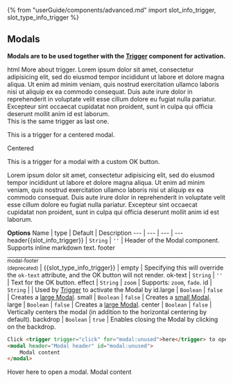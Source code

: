 {% from "userGuide/components/advanced.md" import slot_info_trigger, slot_type_info_trigger %}

## Modals

**Modals are to be used together with the [Trigger](#trigger) component for activation.**

<include src="codeAndOutput.md" boilerplate >
<variable name="highlightStyle">html</variable>
<variable name="code">
More about <trigger for="modal:loremipsum">trigger</trigger>.
<modal header="**Modal header** :rocket:" id="modal:loremipsum">
  Lorem ipsum dolor sit amet, consectetur adipisicing elit, sed do eiusmod tempor incididunt ut labore et dolore
  magna aliqua. Ut enim ad minim veniam, quis nostrud exercitation ullamco laboris nisi ut aliquip ex ea commodo
  consequat. Duis aute irure dolor in reprehenderit in voluptate velit esse cillum dolore eu fugiat nulla pariatur.
  Excepteur sint occaecat cupidatat non proident, sunt in culpa qui officia deserunt mollit anim id est laborum.
</modal>
<br>
This is the same <trigger for="modal:loremipsum">trigger</trigger> as last one.

<trigger for="modal:centered">This is a trigger for a centered modal</trigger>.

<modal header="**Centered** :rocket:" id="modal:centered" center>
  Centered
</modal>

<trigger for="modal:ok-text">This is a trigger for a modal with a custom OK button</trigger>.

<modal header="OK button visible!" id="modal:ok-text" ok-text="Custom OK">
  Lorem ipsum dolor sit amet, consectetur adipisicing elit, sed do eiusmod tempor incididunt ut labore et dolore
  magna aliqua. Ut enim ad minim veniam, quis nostrud exercitation ullamco laboris nisi ut aliquip ex ea commodo
  consequat. Duis aute irure dolor in reprehenderit in voluptate velit esse cillum dolore eu fugiat nulla pariatur.
  Excepteur sint occaecat cupidatat non proident, sunt in culpa qui officia deserunt mollit anim id est laborum.
</modal>
</variable>
</include>

<panel header="More about triggers">
<include src="extra/triggers.md" />
</panel><p/>

****Options****
Name | type | Default | Description
--- | --- | --- | ---
header{{slot_info_trigger}} | `String` | `''` | Header of the Modal component. Supports inline markdown text.
footer <hr style="margin-top:0.2rem; margin-bottom:0" /> <small>modal-footer <br> (deprecated)</small> | {{slot_type_info_trigger}} | empty | Specifying this will override the `ok-text` attribute, and the OK button will not render.
ok-text | `String` | `''` | Text for the OK button.
effect | `String` | `zoom` | Supports: `zoom`, `fade`.
id | `String` | | Used by [Trigger](#trigger) to activate the Modal by id.large | `Boolean` | `false` | Creates a [large Modal](https://getbootstrap.com/docs/5.1/components/modal/#optional-sizes).
small | `Boolean` | `false` | Creates a [small Modal](https://getbootstrap.com/docs/5.1/components/modal/#optional-sizes).
large | `Boolean` | `false` | Creates a [large Modal](https://getbootstrap.com/docs/5.1/components/modal/#optional-sizes).
center | `Boolean` | `false` | Vertically centers the modal (in addition to the horizontal centering by default).
backdrop | `Boolean` | `true` | Enables closing the Modal by clicking on the backdrop.

<span id="short" class="d-none">

```html
Click <trigger trigger="click" for="modal:unused">here</trigger> to open a modal.
<modal header="Modal header" id="modal:unused">
    Modal content
</modal>
```
</span>

<span id="examples" class="d-none">

Hover <trigger large for="modal:unused">here</trigger> to open a modal.
<modal header="Modal header" ok-text="OK" id="modal:unused">
  Modal content
</modal>
</span>
